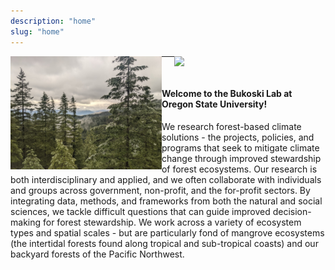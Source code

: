 ```yaml
---
description: "home"
slug: "home"
---
```


<img src="./forest4.jpg" width="48%" align="left" style="padding-right: 0%">
<img src="./mangrove.jpg" width="48%" align="right" style="padding-right: 0%">

---

</br>

#### Welcome to the Bukoski Lab at Oregon State University!

We research forest-based climate solutions - the projects, policies, and programs that seek to mitigate climate change through improved stewardship of forest ecosystems. Our research is both interdisciplinary and applied, and we often collaborate with individuals and groups across government, non-profit, and the for-profit sectors. By integrating data, methods, and frameworks from both the natural and social sciences, we tackle difficult questions that can guide improved decision-making for forest stewardship. We work across a variety of ecosystem types and spatial scales - but are particularly fond of mangrove ecosystems (the intertidal forests found along tropical and sub-tropical coasts) and our backyard forests of the Pacific Northwest.